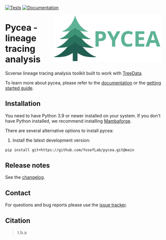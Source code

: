 [![Tests][badge-tests]][link-tests]
[![Documentation][badge-docs]][link-docs]

[badge-tests]: https://img.shields.io/github/actions/workflow/status/colganwi/pycea/test.yaml?branch=main
[link-tests]: https://github.com/YosefLab/pycea/actions/workflows/test.yml
[badge-docs]: https://img.shields.io/readthedocs/pycea

<img
  src="https://raw.githubusercontent.com/YosefLab/pycea/main/docs/_static/img/pycea_logo.svg"
  class="dark-light" align="right" width="350" alt="image"
/>

# Pycea - lineage tracing analysis

Scverse lineage tracing analysis toolkit built to work with [TreeData][treedata].

To learn more about pycea, please refer to the [documentation][link-docs] or the [getting started guide][link-getting-started].

## Installation

You need to have Python 3.9 or newer installed on your system. If you don't have
Python installed, we recommend installing [Mambaforge](https://github.com/conda-forge/miniforge#mambaforge).

There are several alternative options to install pycea:

<!--
1) Install the latest release of `pycea` from `PyPI <https://pypi.org/project/pycea/>`_:

```bash
pip install pycea
```
-->

1. Install the latest development version:

```bash
pip install git+https://github.com/YosefLab/pycea.git@main
```

## Release notes

See the [changelog][changelog].

## Contact

For questions and bug reports please use the [issue tracker][issue-tracker].

## Citation

> t.b.a

[treedata]: https://treedata.readthedocs.io/
[scverse-discourse]: https://discourse.scverse.org/
[issue-tracker]: https://github.com/YosefLab/pycea/issues
[changelog]: https://pycea.readthedocs.io/latest/changelog.html
[link-docs]: https://pycea.readthedocs.io
[link-api]: https://pycea.readthedocs.io/latest/api.html
[link-getting-started]: https:/pycea.readthedocs.io/en/latest/notebooks/getting-started.html
